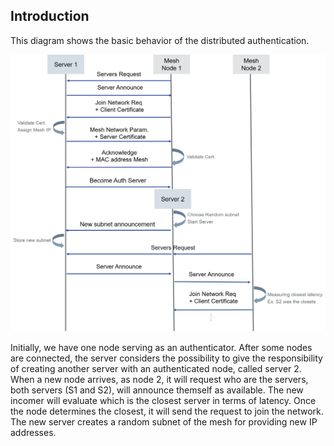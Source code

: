 ## Introduction

This diagram shows the basic behavior of the distributed authentication.

![alt text](../../../images/distributed-auth.png?style=centerme)

Initially, we have one node serving as an authenticator. After some nodes are connected, the server considers the possibility to give the responsibility of creating another server with an authenticated node, called server 2.
When a new node arrives, as node 2, it will request who are the servers, both servers (S1 and S2), will announce themself as available. The new incomer will evaluate which is the closest server in terms of latency. Once the node determines the closest, it will send the request to join the network.
The new server creates a random subnet of the mesh for providing new IP addresses.